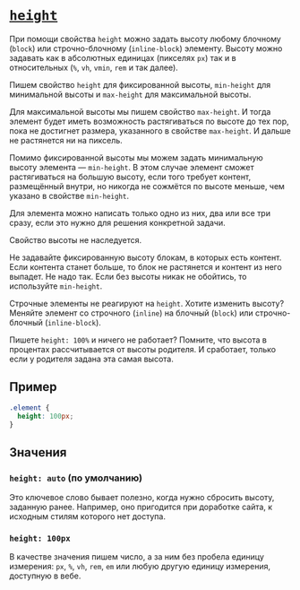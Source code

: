 # [`height`](../index.md)

При помощи свойства `height` можно задать высоту любому блочному (`block`) или строчно-блочному (`inline-block`) элементу. Высоту можно задавать как в абсолютных единицах (пикселях `px`) так и в относительных (`%`, `vh`, `vmin`, `rem` и так далее).

Пишем свойство `height` для фиксированной высоты, `min-height` для минимальной высоты и `max-height` для максимальной высоты.

Для максимальной высоты мы пишем свойство `max-height`. И тогда элемент будет иметь возможность растягиваться по высоте до тех пор, пока не достигнет размера, указанного в свойстве `max-height`. И дальше не растянется ни на пиксель.

Помимо фиксированной высоты мы можем задать минимальную высоту элемента — `min-height`. В этом случае элемент сможет растягиваться на большую высоту, если того требует контент, размещённый внутри, но никогда не сожмётся по высоте меньше, чем указано в свойстве `min-height`.

Для элемента можно написать только одно из них, два или все три сразу, если это нужно для решения конкретной задачи.

Свойство высоты не наследуется.

Не задавайте фиксированную высоту блокам, в которых есть контент. Если контента станет больше, то блок не растянется и контент из него выпадет. Не надо так. Если без высоты никак не обойтись, то используйте `min-height`.

Строчные элементы не реагируют на `height`. Хотите изменить высоту? Меняйте элемент со строчного (`inline`) на блочный (`block`) или строчно-блочный (`inline-block`).

Пишете `height: 100%` и ничего не работает? Помните, что высота в процентах рассчитывается от высоты родителя. И сработает, только если у родителя задана эта самая высота.

## Пример

```css
.element {
  height: 100px;
}
```

## Значения

### `height: auto` (по умолчанию)

Это ключевое слово бывает полезно, когда нужно сбросить высоту, заданную ранее. Например, оно пригодится при доработке сайта, к исходным стилям которого нет доступа.

### `height: 100px`

В качестве значения пишем число, а за ним без пробела единицу измерения: `px`, `%`, `vh`, `rem`, `em` или любую другую единицу измерения, доступную в вебе.
